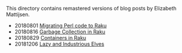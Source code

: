 This directory contains remastered versions of blog posts by Elizabeth Mattijsen.

- 20180801 [Migrating Perl code to Raku](Migrating-Perl-code-to-Raku.md)
- 20180816 [Garbage Collection in Raku](Garbage-Collection-in-Raku.md)
- 20180829 [Containers in Raku](Containers-in-Raku.md)
- 20181206 [Lazy and Industrious Elves](Lazy-and-Industrious-Elves)
